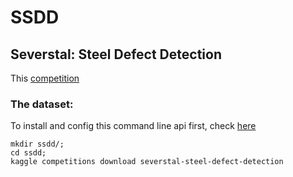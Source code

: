 # SSDD
## Severstal: Steel Defect Detection

This [competition](https://www.kaggle.com/c/severstal-steel-defect-detection)

### The dataset:

To install and config this command line api first, check [here](https://github.com/Kaggle/kaggle-api)
```
mkdir ssdd/;
cd ssdd;
kaggle competitions download severstal-steel-defect-detection
```

